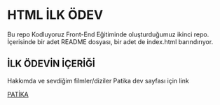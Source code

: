 # HTML İLK ÖDEV

Bu repo Kodluyoruz Front-End Eğitiminde oluşturduğumuz ikinci repo. İçerisinde bir adet README dosyası, bir adet de index.html barındırıyor.

## İLK ÖDEVİN İÇERİĞİ

Hakkımda ve sevdiğim filmler/diziler
Patika dev sayfası için link

[PATİKA](www.patika.dev)
